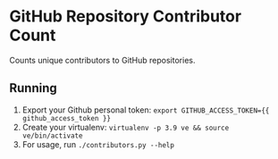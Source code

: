 # GitHub Repository Contributor Count

Counts unique contributors to GitHub repositories.

## Running

1. Export your Github personal token: `export GITHUB_ACCESS_TOKEN={{ github_access_token }}`
2. Create your virtualenv: `virtualenv -p 3.9 ve && source ve/bin/activate`
3. For usage, run `./contributors.py --help`
